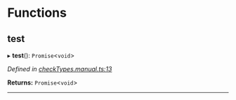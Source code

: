 

# Functions

<a id="test"></a>

##  test

▸ **test**(): `Promise`<`void`>

*Defined in [checkTypes.manual.ts:13](https://github.com/polkadot-js/api/blob/1e8e0b2/packages/api/src/checkTypes.manual.ts#L13)*

**Returns:** `Promise`<`void`>

___


